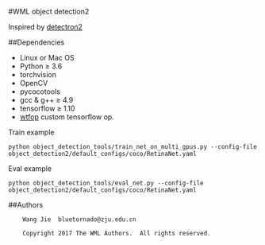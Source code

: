 #WML object detection2

Inspired by [detectron2](https://github.com/facebookresearch/detectron2)

##Dependencies
- Linux or Mac OS
- Python ≥ 3.6
- torchvision
- OpenCV
- pycocotools
- gcc & g++ ≥ 4.9
- tensorflow ≥ 1.10
- [wtfop](https://github.com/vghost2008/wtfop) custom tensorflow op.

Train example
```
python object_detection_tools/train_net_on_multi_gpus.py --config-file object_detection2/default_configs/coco/RetinaNet.yaml
```

Eval example
```
python object_detection_tools/eval_net.py --config-file object_detection2/default_configs/coco/RetinaNet.yaml
```

##Authors

```
    Wang Jie  bluetornado@zju.edu.cn

    Copyright 2017 The WML Authors.  All rights reserved.
```

